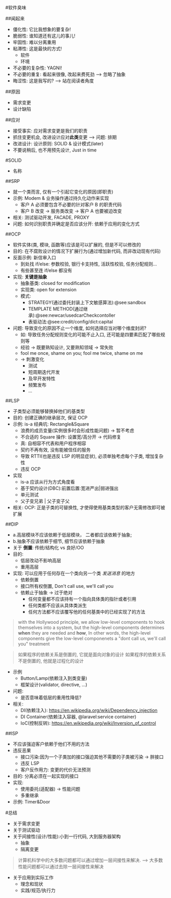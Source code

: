 #软件臭味

##闻起来

- 僵化性: 它比我想象的要复杂!
- 脆弱性: 谁知道还有这儿的事儿!
- 牢固性: 难以分离重用
- 粘滞性: 这是最快的方式!
    + 软件
    + 环境
- 不必要的复杂性: YAGNI!
- 不必要的重复: 看起来很像, 改起来费死劲 --> 忽略了抽象
- 晦涩性: 这是我写的? --> 站在阅读者角度

##原因

- 需求变更
- 设计缺陷

##应对

- 接受事实: 应对需求变更是我们的职责
- 抓住变更机会, 改进设计应对**此类**变更 --> 问题: 排期
- 改进设计: 设计原则: SOLID & 设计模式(later)
- 不要说稍后, 也不用预先设计, Just in time

#SOLID

- 名称

##SRP

- 就一个类而言, 仅有一个引起它变化的原因(即职责)
- 示例: Modem & 业务操作通过持久化动作来实现
    + 客户 A 必须要包含不必要的针对客户 B 的职责代码
    + 客户 B 改变 -> 服务类改变 -> 客户 A 也要被迫改变
- 相关: 测试驱动开发, FACADE, PROXY
- 问题: 如何识别职责并确定是否应该分开: 依赖于应用的变化方式

##OCP

- 软件实体(类, 模块, 函数等)应该是可以扩展的, 但是不可以修改的
- 目的: 在不腐败设计的情况下扩展行为(通过增加新代码, 而非改动现有代码)
- 反面示例: 新信审入口
    + 到处找 if/else: 参数校验, 银行卡支持性, 活跃性校验, 任务分配规则...
    + 有些甚至连 if/else 都没有
- 实现: **关键是抽象**
    + 抽象基类: closed for modification
    + 实现类: open for extension
    + 模式: 
        * STRATEGY(通过委托封装上下文敏感算法):@see:sandbox
        * TEMPLATE METHOD(通过继承):@see:newcar/usedcarCheckcontoller
        * 表驱动法:@see:credit/config/dict:capital
- 问题: 导致变化的原因不止一个维度, 如何选择应当对哪个维度封闭?
    + 如: 导致任务分配规则变化的可能不止入口, 还可能是四要素匹配了哪些规则等
    + 经验 -> 既要熟知设计, 又要熟知领域 -> 常失败
    + fool me once, shame on you; fool me twice, shame on me
    + -> 刺激变化
        * 测试
        * 短周期迭代开发
        * 及早开发特性
        * 频繁发布
        * ...


##LSP

- 子类型必须能够替换掉他们的基类型
- 目的: 创建正确的继承层次, 保证 OCP
- 示例: is-a 经典坑: Rectangle&Square
    + 浪费的成员变量(实例很多时会形成性能问题) -> 暂不考虑
    + 不合适的 Square 操作: 设置宽/高分开 -> 代码修复
    + 真: 自相容不代表和用户程序相容
    + 契约不再有效, 没有能被信任的服务
    + 导致 RTTI(也是违反 LSP 的明显症状), 必须单独考虑每个子类, 增加复杂性
    + 违反 OCP
- 实现
    + is-a 应该从行为方式角度看
    + 基于契约设计(DBC):前置后置:宽进严出|弱进强出
    + 单元测试      
    + 父子变兄弟 | 父子变子父
- 相关: OCP: 正是子类的可替换性, 才使得使用基类类型的客户无需修改即可被扩展

##DIP

- a.高层模块不应该依赖于低层模块， 二者都应该依赖于抽象; 
- b.抽象不应该依赖于细节, 细节应该依赖于抽象
- 关于 **倒置**: 传统/结构化 vs 良好/OO
- 目的: 
    + 低层改动不影响高层
    + 重用高层
- 实现: 可以应用于任何存在一个类向另一个类 *发送消息* 的地方
    + 依赖倒置
    + 接口所有权倒置, Don't call use, we'll call you
    + 依赖止于抽象 -> 过于绝对
        * 任何变量都不应该持有一个指向具体类的指针或者引用
        * 任何类都不应该从具体类派生
        * 任何方法都不应该覆写他的任何基类中的已经实现了的方法

> with the Hollywood principle, we allow low-level components to hook 
> themselves into a system, but the high-level components determines **when**
> they are needed and **how**, In other words, the high-level components give
> the low-level componenets a "dont call us, we'll call you" treatment

> 如果程序的依赖关系是倒置的, 它就是面向对象的设计
> 如果程序的依赖关系不是倒置的, 他就是过程化的设计

- 示例
    + Button/Lamp(依赖注入到类变量)
    + 框架设计(validator, directive, ...)
- 问题:
    + 是否意味着低层的重用性降低?
- 相关: 
    + DI(依赖注入): https://en.wikipedia.org/wiki/Dependency_injection
    + DI Container(依赖注入容器, @laravel:service container)
    + IoC(控制反转): https://en.wikipedia.org/wiki/Inversion_of_control

##ISP

- 不应该强迫客户依赖于他们不用的方法
- 违反恶果
    + 接口污染:因为一个子类加的接口强迫其他不需要的子类被污染 -> 胖接口
    + 违反 LSP
    + 客户反作用力: 变更的代价无法预测
- 目的: 分离必须在一起实现的接口
- 实现:
    + 使用委托(适配器) -> 性能问题
    + 多重继承 
- 示例: Timer&Door

#总结
- 关于需求变更
- 关于测试驱动
- 关于间接性(设计/性能):小到一行代码, 大到服务器架构
    + 抽象
    + 隔离变更

>计算机科学中的大多数问题都可以通过增加一层间接性来解决. -->
>大多数性能问题都可以通过去除一层间接性来解决

- 关于应用到实际工作
    + 理念和现状
    + 实践/规范/执行力
